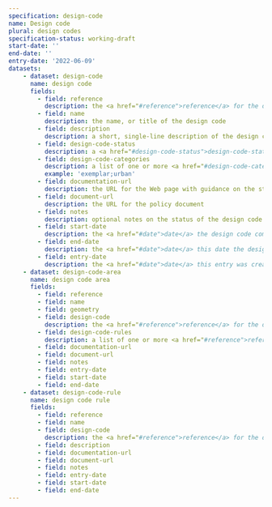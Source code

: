 ```yaml
---
specification: design-code
name: Design code
plural: design codes
specification-status: working-draft
start-date: ''
end-date: ''
entry-date: '2022-06-09'
datasets:
    - dataset: design-code
      name: design code
      fields:
        - field: reference
          description: the <a href="#reference">reference</a> for the design code
        - field: name
          description: the name, or title of the design code
        - field: description
          description: a short, single-line description of the design code
        - field: design-code-status
          description: a <a href="#design-code-status">design-code-status</a> reference
        - field: design-code-categories
          description: a list of one or more <a href="#design-code-category">design-code-category</a> references, separated by a semi-colon ';' character
          example: 'exemplar;urban'
        - field: documentation-url
          description: the URL for the Web page with guidance on the status of the policy
        - field: document-url
          description: the URL for the policy document
        - field: notes
          description: optional notes on the status of the design code
        - field: start-date
          description: the <a href="#date">date</a> the design code comes, or came into force
        - field: end-date
          description: the <a href="#date">date</a> this date the design code no longer applies
        - field: entry-date
          description: the <a href="#date">date</a> this entry was created or last amended
    - dataset: design-code-area
      name: design code area
      fields:
        - field: reference
        - field: name
        - field: geometry
        - field: design-code
          description: the <a href="#reference">reference</a> for the design code which applies to this area
        - field: design-code-rules
          description: a list of one or more <a href="#reference">reference</a> values for <a href="design-code-rule-dataset">design code rule</a> entries, separated by a semi-colon ';' character.
        - field: documentation-url
        - field: document-url
        - field: notes
        - field: entry-date
        - field: start-date
        - field: end-date
    - dataset: design-code-rule
      name: design code rule
      fields:
        - field: reference
        - field: name
        - field: design-code
          description: the <a href="#reference">reference</a> for the design code where this rule is defined.
        - field: description
        - field: documentation-url
        - field: document-url
        - field: notes
        - field: entry-date
        - field: start-date
        - field: end-date
---
```

